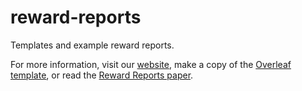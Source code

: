 # reward-reports
Templates and example reward reports.

For more information, visit our [website](https://rewardreports.github.io/), make a copy of the [Overleaf template](https://www.overleaf.com/read/jmxtdhkfnjws), or read the [Reward Reports paper](https://arxiv.org/abs/2204.10817).
